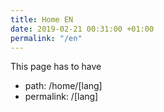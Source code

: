 ```yaml
---
title: Home EN
date: 2019-02-21 00:31:00 +01:00
permalink: "/en"
---
```


This page has to have

* path: /home/[lang]
* permalink: /[lang]